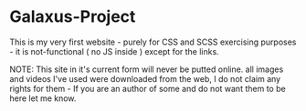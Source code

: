 # Galaxus-Project

This is my very first website - purely for CSS and SCSS exercising purposes - it is not-functional ( no JS inside ) except for the links.

NOTE: This site in it's current form will never be putted online. all images and videos I've used were downloaded from the web, I do not claim any rights for them - If you are an author of some and do not want them to be here let me know. 
